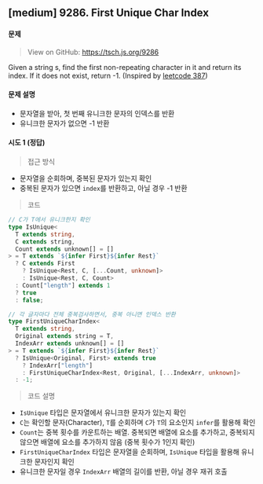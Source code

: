 ## [medium] 9286. First Unique Char Index

#### 문제

> View on GitHub: https://tsch.js.org/9286

Given a string s, find the first non-repeating character in it and return its index. If it does not exist, return -1. (Inspired by [leetcode 387](https://leetcode.com/problems/first-unique-character-in-a-string/))

#### 문제 설명

- 문자열을 받아, 첫 번째 유니크한 문자의 인덱스를 반환
- 유니크한 문자가 없으면 -1 반환

#### 시도 1 (정답)

> 접근 방식

- 문자열을 순회하며, 중복된 문자가 있는지 확인
- 중복된 문자가 있으면 `index`를 반환하고, 아닐 경우 -1 반환

> 코드

```ts
// C가 T에서 유니크한지 확인
type IsUnique<
  T extends string,
  C extends string,
  Count extends unknown[] = []
> = T extends `${infer First}${infer Rest}`
  ? C extends First
    ? IsUnique<Rest, C, [...Count, unknown]>
    : IsUnique<Rest, C, Count>
  : Count["length"] extends 1
  ? true
  : false;

// 각 글자마다 전체 중복검사하면서, 중복 아니면 인덱스 반환
type FirstUniqueCharIndex<
  T extends string,
  Original extends string = T,
  IndexArr extends unknown[] = []
> = T extends `${infer First}${infer Rest}`
  ? IsUnique<Original, First> extends true
    ? IndexArr["length"]
    : FirstUniqueCharIndex<Rest, Original, [...IndexArr, unknown]>
  : -1;
```

> 코드 설명

- `IsUnique` 타입은 문자열에서 유니크한 문자가 있는지 확인
- `C`는 확인할 문자(Character), `T`를 순회하며 `C`가 `T`의 요소인지 `infer`를 활용해 확인
- `Count`는 중복 횟수를 카운트하는 배열. 중복되면 배열에 요소를 추가하고, 중복되지 않으면 배열에 요소를 추가하지 않음 (중복 횟수가 1인지 확인)
- `FirstUniqueCharIndex` 타입은 문자열을 순회하며, `IsUnique` 타입을 활용해 유니크한 문자인지 확인
- 유니크한 문자일 경우 `IndexArr` 배열의 길이를 반환, 아닐 경우 재귀 호출
